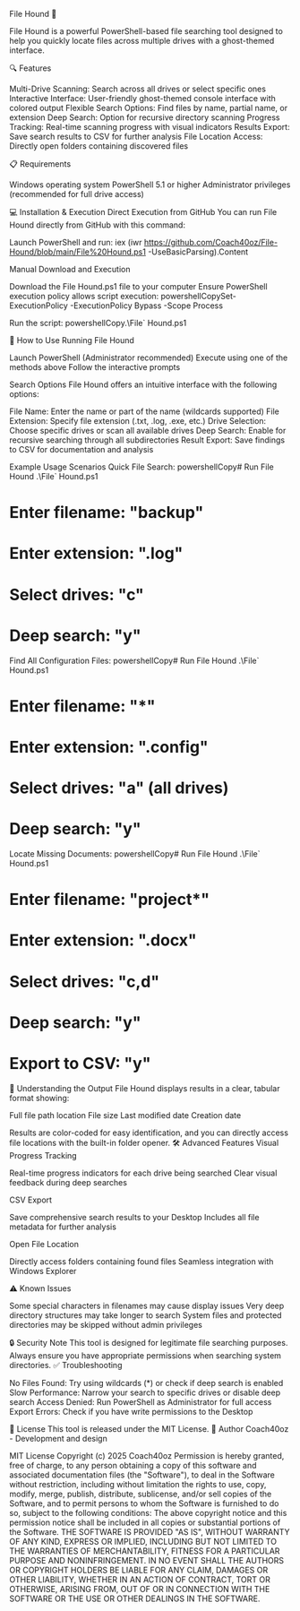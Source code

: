 File Hound 👻

File Hound is a powerful PowerShell-based file searching tool designed to help you quickly locate files across multiple drives with a ghost-themed interface.

🔍 Features

Multi-Drive Scanning: Search across all drives or select specific ones
Interactive Interface: User-friendly ghost-themed console interface with colored output
Flexible Search Options: Find files by name, partial name, or extension
Deep Search: Option for recursive directory scanning
Progress Tracking: Real-time scanning progress with visual indicators
Results Export: Save search results to CSV for further analysis
File Location Access: Directly open folders containing discovered files

📋 Requirements

Windows operating system
PowerShell 5.1 or higher
Administrator privileges (recommended for full drive access)

💻 Installation & Execution
Direct Execution from GitHub
You can run File Hound directly from GitHub with this command:

Launch PowerShell and run:
iex (iwr https://github.com/Coach40oz/File-Hound/blob/main/File%20Hound.ps1 -UseBasicParsing).Content

Manual Download and Execution

Download the File Hound.ps1 file to your computer
Ensure PowerShell execution policy allows script execution:
powershellCopySet-ExecutionPolicy -ExecutionPolicy Bypass -Scope Process

Run the script:
powershellCopy.\File` Hound.ps1


📖 How to Use
Running File Hound

Launch PowerShell (Administrator recommended)
Execute using one of the methods above
Follow the interactive prompts

Search Options
File Hound offers an intuitive interface with the following options:

File Name: Enter the name or part of the name (wildcards supported)
File Extension: Specify file extension (.txt, .log, .exe, etc.)
Drive Selection: Choose specific drives or scan all available drives
Deep Search: Enable for recursive searching through all subdirectories
Result Export: Save findings to CSV for documentation and analysis

Example Usage Scenarios
Quick File Search:
powershellCopy# Run File Hound
.\File` Hound.ps1
# Enter filename: "backup"
# Enter extension: ".log"
# Select drives: "c"
# Deep search: "y"
Find All Configuration Files:
powershellCopy# Run File Hound
.\File` Hound.ps1
# Enter filename: "*"
# Enter extension: ".config"
# Select drives: "a" (all drives)
# Deep search: "y"
Locate Missing Documents:
powershellCopy# Run File Hound
.\File` Hound.ps1
# Enter filename: "project*"
# Enter extension: ".docx"
# Select drives: "c,d"
# Deep search: "y"
# Export to CSV: "y"
🔮 Understanding the Output
File Hound displays results in a clear, tabular format showing:

Full file path location
File size
Last modified date
Creation date

Results are color-coded for easy identification, and you can directly access file locations with the built-in folder opener.
🛠️ Advanced Features
Visual Progress Tracking

Real-time progress indicators for each drive being searched
Clear visual feedback during deep searches

CSV Export

Save comprehensive search results to your Desktop
Includes all file metadata for further analysis

Open File Location

Directly access folders containing found files
Seamless integration with Windows Explorer

⚠️ Known Issues

Some special characters in filenames may cause display issues
Very deep directory structures may take longer to search
System files and protected directories may be skipped without admin privileges

🔒 Security Note
This tool is designed for legitimate file searching purposes. Always ensure you have appropriate permissions when searching system directories.
✅ Troubleshooting

No Files Found: Try using wildcards (*) or check if deep search is enabled
Slow Performance: Narrow your search to specific drives or disable deep search
Access Denied: Run PowerShell as Administrator for full access
Export Errors: Check if you have write permissions to the Desktop

📝 License
This tool is released under the MIT License.
👻 Author
Coach40oz - Development and design

MIT License
Copyright (c) 2025 Coach40oz
Permission is hereby granted, free of charge, to any person obtaining a copy of this software and associated documentation files (the "Software"), to deal in the Software without restriction, including without limitation the rights to use, copy, modify, merge, publish, distribute, sublicense, and/or sell copies of the Software, and to permit persons to whom the Software is furnished to do so, subject to the following conditions:
The above copyright notice and this permission notice shall be included in all copies or substantial portions of the Software.
THE SOFTWARE IS PROVIDED "AS IS", WITHOUT WARRANTY OF ANY KIND, EXPRESS OR IMPLIED, INCLUDING BUT NOT LIMITED TO THE WARRANTIES OF MERCHANTABILITY, FITNESS FOR A PARTICULAR PURPOSE AND NONINFRINGEMENT. IN NO EVENT SHALL THE AUTHORS OR COPYRIGHT HOLDERS BE LIABLE FOR ANY CLAIM, DAMAGES OR OTHER LIABILITY, WHETHER IN AN ACTION OF CONTRACT, TORT OR OTHERWISE, ARISING FROM, OUT OF OR IN CONNECTION WITH THE SOFTWARE OR THE USE OR OTHER DEALINGS IN THE SOFTWARE.
